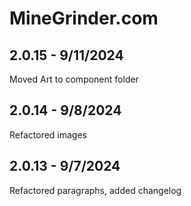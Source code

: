 # MineGrinder.com

## 2.0.15 - 9/11/2024
Moved Art to component folder

## 2.0.14 - 9/8/2024
Refactored images

## 2.0.13 - 9/7/2024
Refactored paragraphs, added changelog